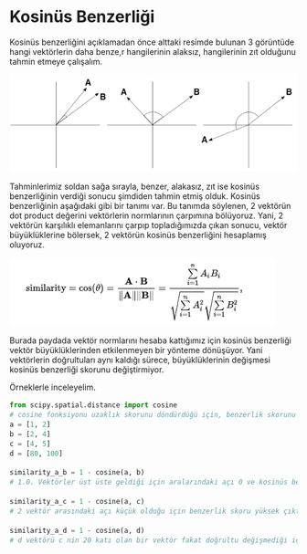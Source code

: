 # Kosinüs Benzerliği
Kosinüs benzerliğini açıklamadan önce alttaki resimde bulunan 3 görüntüde hangi vektörlerin daha benze,r hangilerinin alaksız, hangilerinin zıt olduğunu tahmin etmeye çalışalım.

![vector space](https://github.com/gurkandyilmaz/kodluyoruz/blob/master/media/cosine_similarity.png)

Tahminlerimiz soldan sağa sırayla, benzer, alakasız, zıt ise kosinüs benzerliğinin verdiği sonucu şimdiden tahmin etmiş olduk. 
Kosinüs benzerliğinin aşağıdaki gibi bir tanımı var. Bu tanımda söylenen, 2 vektörün dot product değerini vektörlerin normlarının çarpımına bölüyoruz. Yani, 2 vektörün karşılıklı elemanlarını çarpıp topladığımızda çıkan sonucu, vektör büyüklüklerine bölersek, 2 vektörün kosinüs benzerliğini hesaplamış oluyoruz.

![cosine similarity formula](https://github.com/gurkandyilmaz/kodluyoruz/blob/master/media/cosine_similarity_formula.png)

Burada paydada vektör normlarını hesaba kattığımız için kosinüs benzerliği vektör büyüklüklerinden etkilenmeyen bir yönteme dönüşüyor. Yani vektörlerin doğrultuları aynı kaldığı sürece, büyüklüklerinin değişmesi kosinüs benzerliği skorunu değiştirmiyor.

Örneklerle inceleyelim.
```python
from scipy.spatial.distance import cosine 
# cosine fonksiyonu uzaklık skorunu döndürdüğü için, benzerlik skorunu hesaplamada 1-cosine değerini kullandık.
a = [1, 2]
b = [2, 4]
c = [4, 5]
d = [80, 100]

similarity_a_b = 1 - cosine(a, b)
# 1.0. Vektörler üst üste geldiği için aralarındaki açı 0 ve kosinüs benzerlik değeri 1.0

similarity_a_c = 1 - cosine(a, c)
# 2 vektör arasındaki açı küçük olduğu için benzerlik skoru yüksek çıktı. 0.97

similarity_a_d = 1 - cosine(a, d)
# d vektörü c nin 20 katı olan bir vektör fakat doğrultu değişmediği için a ve d vektörleri arasındaki benzerlik skoru bir önceki örnek ile aynı. 0.97
```
